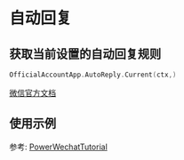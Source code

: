 # 自动回复

## 获取当前设置的自动回复规则

``` go
OfficialAccountApp.AutoReply.Current(ctx,)
```
[微信官方文档](https://developers.weixin.qq.com/doc/offiaccount/Message_Management/Getting_Rules_for_Auto_Replies.html)


## 使用示例

参考: [PowerWechatTutorial](https://github.com/ArtisanCloud/PowerWechatTutorial/blob/master/controllers/official-account/reply.go)
